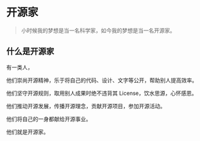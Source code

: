 # 开源家

> 小时候我的梦想是当一名科学家，如今我的梦想是当一名开源家。

## 什么是开源家

有一类人，

他们崇尚开源精神，乐于将自己的代码、设计、文字等公开，帮助别人提高效率。

他们坚守开源规则，取用别人成果时绝不违背其 License，饮水思源，心怀感恩。

他们推动开源发展，传播开源理念，贡献开源项目，参加开源活动。

他们将自己的一身都献给开源事业。

他们就是开源家。
